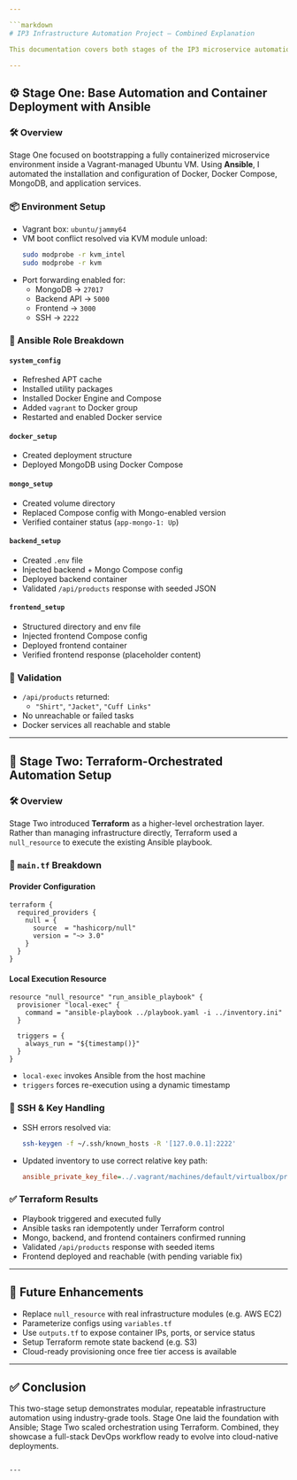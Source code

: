 ```yaml
---

```markdown
# IP3 Infrastructure Automation Project – Combined Explanation

This documentation covers both stages of the IP3 microservice automation project — from Ansible-driven provisioning to Terraform-based orchestration.

---
```


## ⚙️ Stage One: Base Automation and Container Deployment with Ansible

### 🛠️ Overview

Stage One focused on bootstrapping a fully containerized microservice environment inside a Vagrant-managed Ubuntu VM. Using **Ansible**, I automated the installation and configuration of Docker, Docker Compose, MongoDB, and application services.

### 📦 Environment Setup

- Vagrant box: `ubuntu/jammy64`
- VM boot conflict resolved via KVM module unload:
  ```bash
  sudo modprobe -r kvm_intel
  sudo modprobe -r kvm
  ```
- Port forwarding enabled for:
  - MongoDB → `27017`
  - Backend API → `5000`
  - Frontend → `3000`
  - SSH → `2222`

### 🔧 Ansible Role Breakdown

#### `system_config`
- Refreshed APT cache
- Installed utility packages
- Installed Docker Engine and Compose
- Added `vagrant` to Docker group
- Restarted and enabled Docker service

#### `docker_setup`
- Created deployment structure
- Deployed MongoDB using Docker Compose

#### `mongo_setup`
- Created volume directory
- Replaced Compose config with Mongo-enabled version
- Verified container status (`app-mongo-1: Up`)

#### `backend_setup`
- Created `.env` file
- Injected backend + Mongo Compose config
- Deployed backend container
- Validated `/api/products` response with seeded JSON

#### `frontend_setup`
- Structured directory and env file
- Injected frontend Compose config
- Deployed frontend container
- Verified frontend response (placeholder content)

### 🧪 Validation

- `/api/products` returned:
  - `"Shirt"`, `"Jacket"`, `"Cuff Links"`
- No unreachable or failed tasks
- Docker services all reachable and stable

---

## 🧱 Stage Two: Terraform-Orchestrated Automation Setup

### 🛠️ Overview

Stage Two introduced **Terraform** as a higher-level orchestration layer. Rather than managing infrastructure directly, Terraform used a `null_resource` to execute the existing Ansible playbook.

### 🔧 `main.tf` Breakdown

#### Provider Configuration

```hcl
terraform {
  required_providers {
    null = {
      source  = "hashicorp/null"
      version = "~> 3.0"
    }
  }
}
```

#### Local Execution Resource

```hcl
resource "null_resource" "run_ansible_playbook" {
  provisioner "local-exec" {
    command = "ansible-playbook ../playbook.yaml -i ../inventory.ini"
  }

  triggers = {
    always_run = "${timestamp()}"
  }
}
```

- `local-exec` invokes Ansible from the host machine
- `triggers` forces re-execution using a dynamic timestamp

### 🧭 SSH & Key Handling

- SSH errors resolved via:
  ```bash
  ssh-keygen -f ~/.ssh/known_hosts -R '[127.0.0.1]:2222'
  ```
- Updated inventory to use correct relative key path:
  ```ini
  ansible_private_key_file=../.vagrant/machines/default/virtualbox/private_key
  ```

### ✅ Terraform Results

- Playbook triggered and executed fully
- Ansible tasks ran idempotently under Terraform control
- Mongo, backend, and frontend containers confirmed running
- Validated `/api/products` response with seeded items
- Frontend deployed and reachable (with pending variable fix)

---

## 🔮 Future Enhancements

- Replace `null_resource` with real infrastructure modules (e.g. AWS EC2)
- Parameterize configs using `variables.tf`
- Use `outputs.tf` to expose container IPs, ports, or service status
- Setup Terraform remote state backend (e.g. S3)
- Cloud-ready provisioning once free tier access is available

---

## ✅ Conclusion

This two-stage setup demonstrates modular, repeatable infrastructure automation using industry-grade tools. Stage One laid the foundation with Ansible; Stage Two scaled orchestration using Terraform. Combined, they showcase a full-stack DevOps workflow ready to evolve into cloud-native deployments.

```

---

